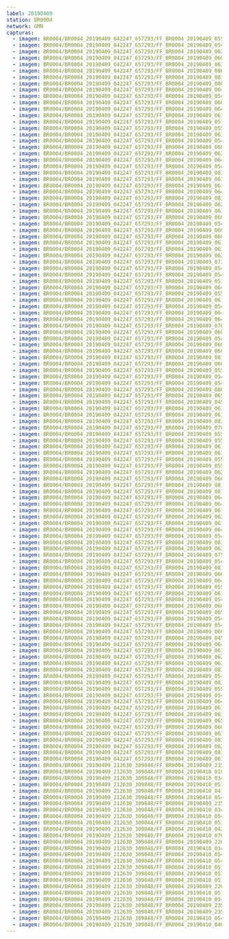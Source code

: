 ```yaml
---
label: 20190409
station: BR0004
network: GMN
capturas:
  - imagem: BR0004/BR0004_20190409_042247_657293/FF_BR0004_20190409_055915_730_0142592.fits_maxpixel.jpg
  - imagem: BR0004/BR0004_20190409_042247_657293/FF_BR0004_20190409_054713_946_0124672.fits_maxpixel.jpg
  - imagem: BR0004/BR0004_20190409_042247_657293/FF_BR0004_20190409_062048_057_0174848.fits_maxpixel.jpg
  - imagem: BR0004/BR0004_20190409_042247_657293/FF_BR0004_20190409_060037_723_0144640.fits_maxpixel.jpg
  - imagem: BR0004/BR0004_20190409_042247_657293/FF_BR0004_20190409_063820_389_0200960.fits_maxpixel.jpg
  - imagem: BR0004/BR0004_20190409_042247_657293/FF_BR0004_20190409_080051_220_0323840.fits_maxpixel.jpg
  - imagem: BR0004/BR0004_20190409_042247_657293/FF_BR0004_20190409_083302_006_0371968.fits_maxpixel.jpg
  - imagem: BR0004/BR0004_20190409_042247_657293/FF_BR0004_20190409_080509_299_0330240.fits_maxpixel.jpg
  - imagem: BR0004/BR0004_20190409_042247_657293/FF_BR0004_20190409_064221_139_0206848.fits_maxpixel.jpg
  - imagem: BR0004/BR0004_20190409_042247_657293/FF_BR0004_20190409_054805_185_0125952.fits_maxpixel.jpg
  - imagem: BR0004/BR0004_20190409_042247_657293/FF_BR0004_20190409_060910_102_0157440.fits_maxpixel.jpg
  - imagem: BR0004/BR0004_20190409_042247_657293/FF_BR0004_20190409_064942_031_0217856.fits_maxpixel.jpg
  - imagem: BR0004/BR0004_20190409_042247_657293/FF_BR0004_20190409_061032_108_0159488.fits_maxpixel.jpg
  - imagem: BR0004/BR0004_20190409_042247_657293/FF_BR0004_20190409_051056_380_0070400.fits_maxpixel.jpg
  - imagem: BR0004/BR0004_20190409_042247_657293/FF_BR0004_20190409_055956_731_0143616.fits_maxpixel.jpg
  - imagem: BR0004/BR0004_20190409_042247_657293/FF_BR0004_20190409_061052_581_0160000.fits_maxpixel.jpg
  - imagem: BR0004/BR0004_20190409_042247_657293/FF_BR0004_20190409_054724_207_0124928.fits_maxpixel.jpg
  - imagem: BR0004/BR0004_20190409_042247_657293/FF_BR0004_20190409_060027_480_0144384.fits_maxpixel.jpg
  - imagem: BR0004/BR0004_20190409_042247_657293/FF_BR0004_20190409_062149_528_0176384.fits_maxpixel.jpg
  - imagem: BR0004/BR0004_20190409_042247_657293/FF_BR0004_20190409_064546_298_0211968.fits_maxpixel.jpg
  - imagem: BR0004/BR0004_20190409_042247_657293/FF_BR0004_20190409_054906_758_0127488.fits_maxpixel.jpg
  - imagem: BR0004/BR0004_20190409_042247_657293/FF_BR0004_20190409_083221_013_0370944.fits_maxpixel.jpg
  - imagem: BR0004/BR0004_20190409_042247_657293/FF_BR0004_20190409_063911_627_0202240.fits_maxpixel.jpg
  - imagem: BR0004/BR0004_20190409_042247_657293/FF_BR0004_20190409_061642_094_0168704.fits_maxpixel.jpg
  - imagem: BR0004/BR0004_20190409_042247_657293/FF_BR0004_20190409_064233_817_0207104.fits_maxpixel.jpg
  - imagem: BR0004/BR0004_20190409_042247_657293/FF_BR0004_20190409_083231_264_0371200.fits_maxpixel.jpg
  - imagem: BR0004/BR0004_20190409_042247_657293/FF_BR0004_20190409_062210_029_0176896.fits_maxpixel.jpg
  - imagem: BR0004/BR0004_20190409_042247_657293/FF_BR0004_20190409_061449_372_0165888.fits_maxpixel.jpg
  - imagem: BR0004/BR0004_20190409_042247_657293/FF_BR0004_20190409_060301_183_0148224.fits_maxpixel.jpg
  - imagem: BR0004/BR0004_20190409_042247_657293/FF_BR0004_20190409_054622_719_0123392.fits_maxpixel.jpg
  - imagem: BR0004/BR0004_20190409_042247_657293/FF_BR0004_20190409_060839_368_0156672.fits_maxpixel.jpg
  - imagem: BR0004/BR0004_20190409_042247_657293/FF_BR0004_20190409_060849_618_0156928.fits_maxpixel.jpg
  - imagem: BR0004/BR0004_20190409_042247_657293/FF_BR0004_20190409_061021_838_0159232.fits_maxpixel.jpg
  - imagem: BR0004/BR0004_20190409_042247_657293/FF_BR0004_20190409_063942_372_0203008.fits_maxpixel.jpg
  - imagem: BR0004/BR0004_20190409_042247_657293/FF_BR0004_20190409_062139_281_0176128.fits_maxpixel.jpg
  - imagem: BR0004/BR0004_20190409_042247_657293/FF_BR0004_20190409_073106_916_0279552.fits_maxpixel.jpg
  - imagem: BR0004/BR0004_20190409_042247_657293/FF_BR0004_20190409_054825_682_0126464.fits_maxpixel.jpg
  - imagem: BR0004/BR0004_20190409_042247_657293/FF_BR0004_20190409_054754_939_0125696.fits_maxpixel.jpg
  - imagem: BR0004/BR0004_20190409_042247_657293/FF_BR0004_20190409_051147_636_0071680.fits_maxpixel.jpg
  - imagem: BR0004/BR0004_20190409_042247_657293/FF_BR0004_20190409_064911_241_0217088.fits_maxpixel.jpg
  - imagem: BR0004/BR0004_20190409_042247_657293/FF_BR0004_20190409_055306_142_0133376.fits_maxpixel.jpg
  - imagem: BR0004/BR0004_20190409_042247_657293/FF_BR0004_20190409_061001_344_0158720.fits_maxpixel.jpg
  - imagem: BR0004/BR0004_20190409_042247_657293/FF_BR0004_20190409_054653_463_0124160.fits_maxpixel.jpg
  - imagem: BR0004/BR0004_20190409_042247_657293/FF_BR0004_20190409_064044_033_0204544.fits_maxpixel.jpg
  - imagem: BR0004/BR0004_20190409_042247_657293/FF_BR0004_20190409_064931_791_0217600.fits_maxpixel.jpg
  - imagem: BR0004/BR0004_20190409_042247_657293/FF_BR0004_20190409_070813_240_0245504.fits_maxpixel.jpg
  - imagem: BR0004/BR0004_20190409_042247_657293/FF_BR0004_20190409_060331_924_0148992.fits_maxpixel.jpg
  - imagem: BR0004/BR0004_20190409_042247_657293/FF_BR0004_20190409_054602_175_0122880.fits_maxpixel.jpg
  - imagem: BR0004/BR0004_20190409_042247_657293/FF_BR0004_20190409_060342_176_0149248.fits_maxpixel.jpg
  - imagem: BR0004/BR0004_20190409_042247_657293/FF_BR0004_20190409_060829_112_0156416.fits_maxpixel.jpg
  - imagem: BR0004/BR0004_20190409_042247_657293/FF_BR0004_20190409_083413_738_0373760.fits_maxpixel.jpg
  - imagem: BR0004/BR0004_20190409_042247_657293/FF_BR0004_20190409_060058_212_0145152.fits_maxpixel.jpg
  - imagem: BR0004/BR0004_20190409_042247_657293/FF_BR0004_20190409_055905_490_0142336.fits_maxpixel.jpg
  - imagem: BR0004/BR0004_20190409_042247_657293/FF_BR0004_20190409_054815_431_0126208.fits_maxpixel.jpg
  - imagem: BR0004/BR0004_20190409_042247_657293/FF_BR0004_20190409_054632_967_0123648.fits_maxpixel.jpg
  - imagem: BR0004/BR0004_20190409_042247_657293/FF_BR0004_20190409_080844_507_0335616.fits_maxpixel.jpg
  - imagem: BR0004/BR0004_20190409_042247_657293/FF_BR0004_20190409_065012_778_0218624.fits_maxpixel.jpg
  - imagem: BR0004/BR0004_20190409_042247_657293/FF_BR0004_20190409_045950_629_0054016.fits_maxpixel.jpg
  - imagem: BR0004/BR0004_20190409_042247_657293/FF_BR0004_20190409_061956_793_0173568.fits_maxpixel.jpg
  - imagem: BR0004/BR0004_20190409_042247_657293/FF_BR0004_20190409_061102_831_0160256.fits_maxpixel.jpg
  - imagem: BR0004/BR0004_20190409_042247_657293/FF_BR0004_20190409_083058_952_0368896.fits_maxpixel.jpg
  - imagem: BR0004/BR0004_20190409_042247_657293/FF_BR0004_20190409_070802_991_0245248.fits_maxpixel.jpg
  - imagem: BR0004/BR0004_20190409_042247_657293/FF_BR0004_20190409_055824_508_0141312.fits_maxpixel.jpg
  - imagem: BR0004/BR0004_20190409_042247_657293/FF_BR0004_20190409_055245_650_0132864.fits_maxpixel.jpg
  - imagem: BR0004/BR0004_20190409_042247_657293/FF_BR0004_20190409_061459_607_0166144.fits_maxpixel.jpg
  - imagem: BR0004/BR0004_20190409_042247_657293/FF_BR0004_20190409_063830_643_0201216.fits_maxpixel.jpg
  - imagem: BR0004/BR0004_20190409_042247_657293/FF_BR0004_20190409_055855_240_0142080.fits_maxpixel.jpg
  - imagem: BR0004/BR0004_20190409_042247_657293/FF_BR0004_20190409_055925_990_0142848.fits_maxpixel.jpg
  - imagem: BR0004/BR0004_20190409_042247_657293/FF_BR0004_20190409_062007_079_0173824.fits_maxpixel.jpg
  - imagem: BR0004/BR0004_20190409_042247_657293/FF_BR0004_20190409_060321_691_0148736.fits_maxpixel.jpg
  - imagem: BR0004/BR0004_20190409_042247_657293/FF_BR0004_20190409_081556_187_0346368.fits_maxpixel.jpg
  - imagem: BR0004/BR0004_20190409_042247_657293/FF_BR0004_20190409_081322_400_0342528.fits_maxpixel.jpg
  - imagem: BR0004/BR0004_20190409_042247_657293/FF_BR0004_20190409_064952_285_0218112.fits_maxpixel.jpg
  - imagem: BR0004/BR0004_20190409_042247_657293/FF_BR0004_20190409_064135_255_0205824.fits_maxpixel.jpg
  - imagem: BR0004/BR0004_20190409_042247_657293/FF_BR0004_20190409_061621_587_0168192.fits_maxpixel.jpg
  - imagem: BR0004/BR0004_20190409_042247_657293/FF_BR0004_20190409_062058_283_0175104.fits_maxpixel.jpg
  - imagem: BR0004/BR0004_20190409_042247_657293/FF_BR0004_20190409_063921_880_0202496.fits_maxpixel.jpg
  - imagem: BR0004/BR0004_20190409_042247_657293/FF_BR0004_20190409_064536_044_0211712.fits_maxpixel.jpg
  - imagem: BR0004/BR0004_20190409_042247_657293/FF_BR0004_20190409_054744_686_0125440.fits_maxpixel.jpg
  - imagem: BR0004/BR0004_20190409_042247_657293/FF_BR0004_20190409_083048_715_0368640.fits_maxpixel.jpg
  - imagem: BR0004/BR0004_20190409_042247_657293/FF_BR0004_20190409_062159_764_0176640.fits_maxpixel.jpg
  - imagem: BR0004/BR0004_20190409_042247_657293/FF_BR0004_20190409_075939_493_0322048.fits_maxpixel.jpg
  - imagem: BR0004/BR0004_20190409_042247_657293/FF_BR0004_20190409_054551_888_0122624.fits_maxpixel.jpg
  - imagem: BR0004/BR0004_20190409_042247_657293/FF_BR0004_20190409_081058_454_0338944.fits_maxpixel.jpg
  - imagem: BR0004/BR0004_20190409_042247_657293/FF_BR0004_20190409_060940_859_0158208.fits_maxpixel.jpg
  - imagem: BR0004/BR0004_20190409_042247_657293/FF_BR0004_20190409_064104_521_0205056.fits_maxpixel.jpg
  - imagem: BR0004/BR0004_20190409_042247_657293/FF_BR0004_20190409_055834_740_0141568.fits_maxpixel.jpg
  - imagem: BR0004/BR0004_20190409_042247_657293/FF_BR0004_20190409_061702_579_0169216.fits_maxpixel.jpg
  - imagem: BR0004/BR0004_20190409_042247_657293/FF_BR0004_20190409_054643_205_0123904.fits_maxpixel.jpg
  - imagem: BR0004/BR0004_20190409_042247_657293/FF_BR0004_20190409_060006_983_0143872.fits_maxpixel.jpg
  - imagem: BR0004/BR0004_20190409_042247_657293/FF_BR0004_20190409_065002_522_0218368.fits_maxpixel.jpg
  - imagem: BR0004/BR0004_20190409_042247_657293/FF_BR0004_20190409_054531_421_0122112.fits_maxpixel.jpg
  - imagem: BR0004/BR0004_20190409_042247_657293/FF_BR0004_20190409_054541_636_0122368.fits_maxpixel.jpg
  - imagem: BR0004/BR0004_20190409_042247_657293/FF_BR0004_20190409_060352_436_0149504.fits_maxpixel.jpg
  - imagem: BR0004/BR0004_20190409_042247_657293/FF_BR0004_20190409_045512_467_0047104.fits_maxpixel.jpg
  - imagem: BR0004/BR0004_20190409_042247_657293/FF_BR0004_20190409_064150_321_0206080.fits_maxpixel.jpg
  - imagem: BR0004/BR0004_20190409_042247_657293/FF_BR0004_20190409_063932_128_0202752.fits_maxpixel.jpg
  - imagem: BR0004/BR0004_20190409_042247_657293/FF_BR0004_20190409_062027_537_0174336.fits_maxpixel.jpg
  - imagem: BR0004/BR0004_20190409_042247_657293/FF_BR0004_20190409_062037_788_0174592.fits_maxpixel.jpg
  - imagem: BR0004/BR0004_20190409_042247_657293/FF_BR0004_20190409_083312_253_0372224.fits_maxpixel.jpg
  - imagem: BR0004/BR0004_20190409_042247_657293/FF_BR0004_20190409_054734_453_0125184.fits_maxpixel.jpg
  - imagem: BR0004/BR0004_20190409_042247_657293/FF_BR0004_20190409_083536_805_0375808.fits_maxpixel.jpg
  - imagem: BR0004/BR0004_20190409_042247_657293/FF_BR0004_20190409_055946_489_0143360.fits_maxpixel.jpg
  - imagem: BR0004/BR0004_20190409_042247_657293/FF_BR0004_20190409_054703_708_0124416.fits_maxpixel.jpg
  - imagem: BR0004/BR0004_20190409_042247_657293/FF_BR0004_20190409_064525_797_0211456.fits_maxpixel.jpg
  - imagem: BR0004/BR0004_20190409_042247_657293/FF_BR0004_20190409_061652_347_0168960.fits_maxpixel.jpg
  - imagem: BR0004/BR0004_20190409_042247_657293/FF_BR0004_20190409_063901_391_0201984.fits_maxpixel.jpg
  - imagem: BR0004/BR0004_20190409_042247_657293/FF_BR0004_20190409_065054_552_0219648.fits_maxpixel.jpg
  - imagem: BR0004/BR0004_20190409_042247_657293/FF_BR0004_20190409_060951_093_0158464.fits_maxpixel.jpg
  - imagem: BR0004/BR0004_20190409_042247_657293/FF_BR0004_20190409_063840_885_0201472.fits_maxpixel.jpg
  - imagem: BR0004/BR0004_20190409_042247_657293/FF_BR0004_20190409_083109_311_0369152.fits_maxpixel.jpg
  - imagem: BR0004/BR0004_20190409_042247_657293/FF_BR0004_20190409_062017_305_0174080.fits_maxpixel.jpg
  - imagem: BR0004/BR0004_20190409_042247_657293/FF_BR0004_20190409_083251_756_0371712.fits_maxpixel.jpg
  - imagem: BR0004/BR0004_20190409_042247_657293/FF_BR0004_20190409_061011_608_0158976.fits_maxpixel.jpg
  - imagem: BR0004/BR0004_20190409_212630_309848/FF_BR0004_20190409_235416_344_0219392.fits_maxpixel.jpg
  - imagem: BR0004/BR0004_20190409_212630_309848/FF_BR0004_20190410_010159_382_0320512.fits_maxpixel.jpg
  - imagem: BR0004/BR0004_20190409_212630_309848/FF_BR0004_20190410_034104_344_0557312.fits_maxpixel.jpg
  - imagem: BR0004/BR0004_20190409_212630_309848/FF_BR0004_20190410_051031_875_0690688.fits_maxpixel.jpg
  - imagem: BR0004/BR0004_20190409_212630_309848/FF_BR0004_20190410_041703_730_0611072.fits_maxpixel.jpg
  - imagem: BR0004/BR0004_20190409_212630_309848/FF_BR0004_20190410_054456_104_0741888.fits_maxpixel.jpg
  - imagem: BR0004/BR0004_20190409_212630_309848/FF_BR0004_20190409_235426_583_0219648.fits_maxpixel.jpg
  - imagem: BR0004/BR0004_20190409_212630_309848/FF_BR0004_20190410_034114_597_0557568.fits_maxpixel.jpg
  - imagem: BR0004/BR0004_20190409_212630_309848/FF_BR0004_20190410_054435_608_0741376.fits_maxpixel.jpg
  - imagem: BR0004/BR0004_20190409_212630_309848/FF_BR0004_20190410_053200_279_0722688.fits_maxpixel.jpg
  - imagem: BR0004/BR0004_20190409_212630_309848/FF_BR0004_20190410_042607_163_0624640.fits_maxpixel.jpg
  - imagem: BR0004/BR0004_20190409_212630_309848/FF_BR0004_20190410_070718_626_0864512.fits_maxpixel.jpg
  - imagem: BR0004/BR0004_20190409_212630_309848/FF_BR0004_20190409_220443_829_0056064.fits_maxpixel.jpg
  - imagem: BR0004/BR0004_20190409_212630_309848/FF_BR0004_20190410_034145_372_0558336.fits_maxpixel.jpg
  - imagem: BR0004/BR0004_20190409_212630_309848/FF_BR0004_20190410_054151_634_0737280.fits_maxpixel.jpg
  - imagem: BR0004/BR0004_20190409_212630_309848/FF_BR0004_20190410_054445_867_0741632.fits_maxpixel.jpg
  - imagem: BR0004/BR0004_20190409_212630_309848/FF_BR0004_20190410_051530_229_0698112.fits_maxpixel.jpg
  - imagem: BR0004/BR0004_20190409_212630_309848/FF_BR0004_20190410_051540_468_0698368.fits_maxpixel.jpg
  - imagem: BR0004/BR0004_20190409_212630_309848/FF_BR0004_20190410_051052_407_0691200.fits_maxpixel.jpg
  - imagem: BR0004/BR0004_20190409_212630_309848/FF_BR0004_20190409_220454_034_0056320.fits_maxpixel.jpg
  - imagem: BR0004/BR0004_20190409_212630_309848/FF_BR0004_20190410_051611_195_0699136.fits_maxpixel.jpg
  - imagem: BR0004/BR0004_20190409_212630_309848/FF_BR0004_20190410_034429_379_0562432.fits_maxpixel.jpg
  - imagem: BR0004/BR0004_20190409_212630_309848/FF_BR0004_20190409_235447_068_0220160.fits_maxpixel.jpg
  - imagem: BR0004/BR0004_20190409_212630_309848/FF_BR0004_20190409_235507_565_0220672.fits_maxpixel.jpg
  - imagem: BR0004/BR0004_20190409_212630_309848/FF_BR0004_20190410_054425_367_0741120.fits_maxpixel.jpg
  - imagem: BR0004/BR0004_20190409_212630_309848/FF_BR0004_20190410_040027_527_0586240.fits_maxpixel.jpg
---
```

